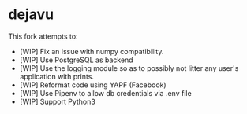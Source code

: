 # dejavu

This fork attempts to:

*   [WIP] Fix an issue with numpy compatibility.
*   [WIP] Use PostgreSQL as backend
*   [WIP] Use the logging module so as to possibly not litter any user's application with prints.
*   [WIP] Reformat code using YAPF (Facebook)
*   [WIP] Use Pipenv to allow db credentials via .env file
*   [WIP] Support Python3
